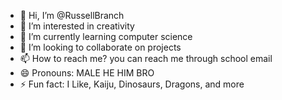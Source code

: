 - 👋 Hi, I’m @RussellBranch
- 👀 I’m interested in creativity 
- 🌱 I’m currently learning computer science  
- 💞️ I’m looking to collaborate on projects
- 📫 How to reach me? you can reach me through school email
- 😄 Pronouns: MALE HE HIM BRO
- ⚡ Fun fact: I Like, Kaiju, Dinosaurs, Dragons, and more

<!---
RussellBranch/RussellBranch is a ✨ special ✨ repository because its `README.md` (this file) appears on your GitHub profile.
You can click the Preview link to take a look at your changes.
--->
